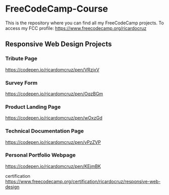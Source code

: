 # FreeCodeCamp-Course


This is the repository where you can find all my FreeCodeCamp projects.
To access my FCC profile: https://www.freecodecamp.org/ricardocruz


## Responsive Web Design Projects


### Tribute Page
https://codepen.io/ricardomcruz/pen/VRzjxV

### Survey Form
https://codepen.io/ricardomcruz/pen/OqzBGm

### Product Landing Page
https://codepen.io/ricardomcruz/pen/wOxzGd

### Technical Documentation Page
https://codepen.io/ricardomcruz/pen/vPzZVP

### Personal Portfolio Webpage
https://codepen.io/ricardomcruz/pen/KEjmBK

certification
https://www.freecodecamp.org/certification/ricardocruz/responsive-web-design
